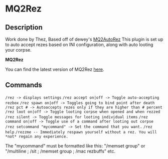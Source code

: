 # MQ2Rez

## Description

Work done by Thez, Based off of dewey's [MQ2AutoRez](https://macroquest2.com/phpBB3/viewtopic.php?t=14058) This plugin is set up to auto accept rezes based on INI configuration, along with auto looting your corpse.

**MQ2Rez**

You can find the latest version of MQ2Rez [here](https://macroquest2.com/phpBB3/viewtopic.php?f=31&t=14171).

## Commands

`/rez -> displays settings`
`/rez accept on|off -> Toggle auto-accepting rezbox`
`/rez spawn on|off -> Toggles going to bind point after death`
`/rez pct # -> Autoaccepts rezes only if they are higher than # percent`
`/rez loot on|off -> Toggle looting corpse when opened and when rezzed`
`/rez silent -> Toggle messages for looting individual items`
`/rez command on|off -> Toggle use of a command after looting out corpse`
`/rez setcommand "mycommand" -> Set the command that you want.`
`/rez help`
`/rezzme -- Immediately respawn yourself without a rez. You will *not* regain any experience.`

The "mycommand" must be formatted like this: "/memset group" or "/multiline ; /sit ; /memset group ; /mac rezbuffs" etc.
